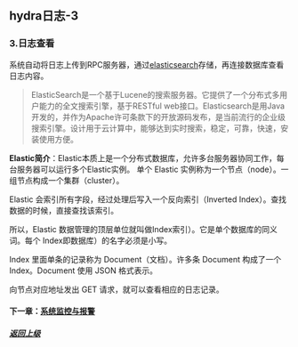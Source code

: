 ## hydra日志-3

### 3.日志查看

系统自动将日志上传到RPC服务器，通过[elasticsearch](https://github.com/elastic/elasticsearch)存储，再连接数据库查看日志内容。

>ElasticSearch是一个基于Lucene的搜索服务器。它提供了一个分布式多用户能力的全文搜索引擎，基于RESTful web接口。Elasticsearch是用Java开发的，并作为Apache许可条款下的开放源码发布，是当前流行的企业级搜索引擎。设计用于云计算中，能够达到实时搜索，稳定，可靠，快速，安装使用方便。

**Elastic简介**：Elastic本质上是一个分布式数据库，允许多台服务器协同工作，每台服务器可以运行多个Elastic实例。
单个 Elastic 实例称为一个节点（node）。一组节点构成一个集群（cluster）。

Elastic 会索引所有字段，经过处理后写入一个反向索引（Inverted Index）。查找数据的时候，直接查找该索引。

所以，Elastic 数据管理的顶层单位就叫做Index索引）。它是单个数据库的同义词。每个 Index即数据库）的名字必须是小写。

Index 里面单条的记录称为 Document（文档）。许多条 Document 构成了一个 Index。Document 使用 JSON 格式表示。

向节点对应地址发出 GET 请求，就可以查看相应的日志记录。

#### 下一章：[系统监控与报警](https://github.com/micro-plat/hydra/blob/master/manual/quickstart/3.first_project.md)

##### [返回上级](https://github.com/micro-plat/hydra/blob/master/README_New.md)